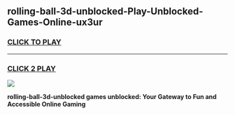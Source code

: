 
## rolling-ball-3d-unblocked-Play-Unblocked-Games-Online-ux3ur
<h3>
<a href="https://premium76.site?title=rolling-ball-3d-unblocked&ref=25A">CLICK TO PLAY</a></h3>
<hr>

<h3>
<a href="https://premium76.site?title=rolling-ball-3d-unblocked&ref=25A">CLICK 2 PLAY</a>
  
</h3>

<a href="https://premium76.site?title=rolling-ball-3d-unblocked&ref=25A"><img src="https://clearcache.store/games.png"></a>


**rolling-ball-3d-unblocked games unblocked: Your Gateway to Fun and Accessible Online Gaming**
